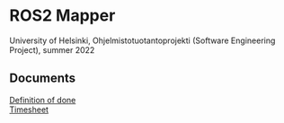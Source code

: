 # ROS2 Mapper
University of Helsinki, Ohjelmistotuotantoprojekti (Software Engineering Project), summer 2022

## Documents
[Definition of done](./Documentation/definitionofdone.md)  
[Timesheet](./Documentation/timesheet.md)
